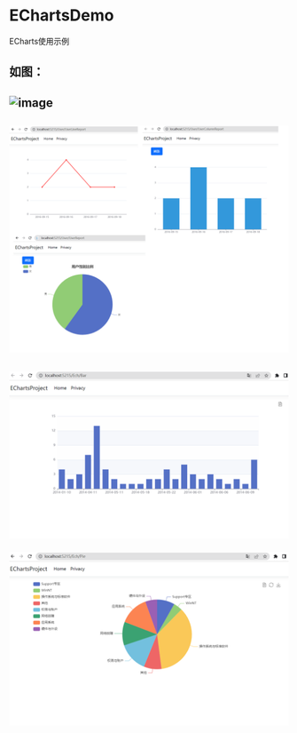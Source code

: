 # EChartsDemo
ECharts使用示例

## 如图：
![image](https://user-images.githubusercontent.com/2628553/195987681-f8c0fa8a-dd82-480a-8f4a-101d8f252a84.png)
----------------
![image](https://raw.githubusercontent.com/WuLex/UsefulPicture/main/echartscreenshot/report.png)
----------------
![image](https://raw.githubusercontent.com/WuLex/UsefulPicture/main/echartscreenshot/bar.png)
----------------
![image](https://raw.githubusercontent.com/WuLex/UsefulPicture/main/echartscreenshot/pie.png)
